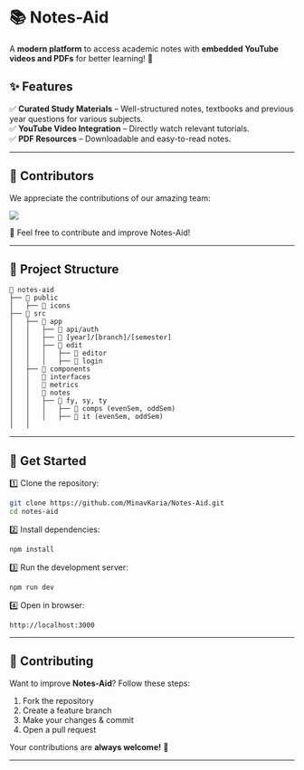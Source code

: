 

# **📚 Notes-Aid**  
A **modern platform** to access academic notes with **embedded YouTube videos and PDFs** for better learning! 🚀  

## **✨ Features**  
✅ **Curated Study Materials** – Well-structured notes, textbooks and previous year questions for various subjects.  
✅ **YouTube Video Integration** – Directly watch relevant tutorials.  
✅ **PDF Resources** – Downloadable and easy-to-read notes.  

---

## **👥 Contributors**  
We appreciate the contributions of our amazing team:  

<a href="https://github.com/MinavKaria/Notes-Aid/graphs/contributors">
  <img src="https://contrib.rocks/image?repo=MinavKaria/Notes-Aid" />
</a>

🙌 Feel free to contribute and improve Notes-Aid!  

---

## **📂 Project Structure**  
```
📂 notes-aid
├── 📂 public
│   ├── 📂 icons
├── 📂 src
│   ├── 📂 app
│   │   ├── 📂 api/auth
│   │   ├── 📂 [year]/[branch]/[semester]
│   │   ├── 📂 edit
│   │   │   ├── 📂 editor
│   │   │   ├── 📂 login
│   ├── 📂 components
│   │   📂 interfaces
│   │   📂 metrics
│   │   📂 notes
│   │   ├── 📂 fy, sy, ty
│   │   │   ├── 📂 comps (evenSem, oddSem)
│   │   │   ├── 📂 it (evenSem, oddSem)
│   │   
```

---

## **🚀 Get Started**  
1️⃣ Clone the repository:  
```bash
git clone https://github.com/MinavKaria/Notes-Aid.git
cd notes-aid
```
2️⃣ Install dependencies:  
```bash
npm install
```
3️⃣ Run the development server:  
```bash
npm run dev
```
4️⃣ Open in browser:  
```
http://localhost:3000
```

---

## **📢 Contributing**  
Want to improve **Notes-Aid**? Follow these steps:  
1. Fork the repository  
2. Create a feature branch  
3. Make your changes & commit  
4. Open a pull request  

Your contributions are **always welcome!** 🎉  

---
